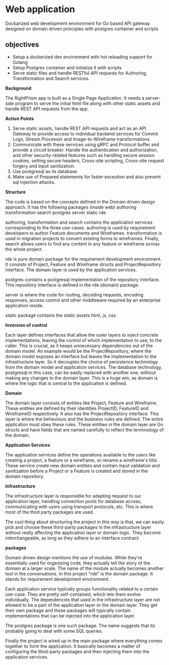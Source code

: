 # Web application

Dockarized web development environment for Go based API gateway designed on domain driven principles with postgres container and scripts

## objectives

- Setup a dockerized dev environment with hot reloading support for Golang 
- Setup Postgres container and initialize it with scripts
- Serve static files and handle RESTful API requests for Authoring, Transformation and Search services.

**Background** 

The RightPrism app is built as a Single Page Application. It needs a server-side program to serve the initial html file along with other static assets and handle REST API requests from the app.

**Action Points**

1. Serve static assets, handle REST API requests and act as an API Gateway to provide access to individual backend services for Commit Logs, Stream Processor and Image-to-Wireframe transformations.
2. Communicate with these services using gRPC and Protocol buffer and provide a circuit breaker.
   Handle the authentication and authorization, and other security-related features such as handling secure session cookies, setting secure headers, Cross-site scripting, Cross-site request forgery and input sanitization.
3. Use postgresql as its database.
4. Make use of Prepared statements for faster exceution and also prevent sql injection attacks.

**Structure** 

The code is based on the concepts defined in the Domain driven design approach. It has the following packages (inside web)
authoring
transformation
search
postgres
server
static
rde

authoring, transformation and search contains the application services corresponding to the three use-cases. authoring is used by requirement developers to author Feature documents and Wireframes. transformation is used in migration projects to convert existing forms to wireframes. Finally, search allows users to find any content in any feature or wireframe across the whole project.

rde is pure domain package for the requirement development environment. It consists of Project, Feature and Wireframe structs and ProjectRepository interface. The domain layer is used by the application services.

postgres contains a postgresql implementation of the repository interface. This repository interface is defined in the rde (domain) package.

server is where the code for routing, decoding requests, encoding responses, access control and other middleware required by an enterprise application reside.

static package contains the static assets html, js, css.

**Inversion of control** 

Each layer defines interfaces that allow the outer layers to inject concrete implementations, leaving the control of which implementation to use, to the caller. This is crucial, as it keeps unnecessary dependencies out of the domain model. An example would be the ProjectRepository, where the domain model exposes an interface but leaves the implementation to the infrastructure layer. So it decouples the choice of persistence technology from the domain model and application services. The database technology, postgresql in this case, can be easily replaced with another one, without making any changes to the domain layer. This is a huge win, as domain is where the logic that is central to the application is defined.

**Domain** 

The domain layer consists of entities like Project, Feature and Wireframe. These entities are defined by their identities ProjectID, FeatureID and WireframeID respectively. It also has the ProjectRepository interface. This layer is where the behaviours and the business rules are defined. The entire application must obey these rules. These entities in the domain layer are Go structs and have fields that are named carefully to reflect the terminology of the domain.

**Application Services** 

The application services define the operations available to the users like creating a project, a feature or a wireframe, or rename a wireframe's title. These service create new domain entities and contain input validation and sanitization before a Project or a Feature is created and stored in the domain repository.

**Infrastructure** 

The infrastructure layer is responsible for adapting request to our application layer, handling connection pools for database access, communicating with users using transport protocols, etc. This is where most of the third party packages are used.

The cool thing about structuring the project in this way is that, we can easily pick and choose these third-party packages in the infrastructure layer without really affecting the application layer or domain logic. They become interchangeable, as long as they adhere to an interface contract.

**packages** 

Domain driven design mentions the use of modules. While they're essentially used for organizing code, they actually tell the story of the domain at a larger scale. The name of the module actually becomes another tool in the conversations. In this project "rde" is the domain package. It stands for requirement development environment.

Each application service typically groups functionality related to a certain use-case. They are pretty self-contained, which lets them evolve individually. The dependencies that used in the infrastructure layer are not allowed to be a part of the application layer or the domain layer. They get their own package and these packages will typically contain implementations that can be injected into the application layer.

The postgres package is one such package. The name suggests that its probably going to deal with some SQL queries.

Finally the project is wired up in the main package where everything comes together to form the application. It basically becomes a matter of configuring the third-party packages and then injecting them into the application services.
